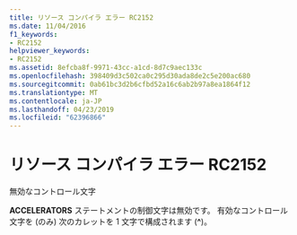 ```yaml
---
title: リソース コンパイラ エラー RC2152
ms.date: 11/04/2016
f1_keywords:
- RC2152
helpviewer_keywords:
- RC2152
ms.assetid: 8efcba8f-9971-43cc-a1cd-8d7c9aec133c
ms.openlocfilehash: 398409d3c502ca0c295d30ada8de2c5e200ac680
ms.sourcegitcommit: 0ab61bc3d2b6cfbd52a16c6ab2b97a8ea1864f12
ms.translationtype: MT
ms.contentlocale: ja-JP
ms.lasthandoff: 04/23/2019
ms.locfileid: "62396866"
---
```

# <a name="resource-compiler-error-rc2152"></a>リソース コンパイラ エラー RC2152

無効なコントロール文字

**ACCELERATORS** ステートメントの制御文字は無効です。 有効なコントロール文字を (のみ) 次のカレットを 1 文字で構成されます (**^**)。
